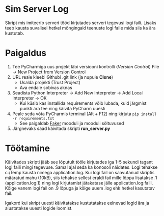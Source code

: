 # Sim Server Log

Skript mis imiteerib serveri tööd kirjutades serveri tegevusi logi faili. Lisaks teeb kausta suvalisel hetkel 
mõngingaid teenuste logi faile mida siis ka ära kustutab. 

# Paigaldus
1. Tee PyCharmiga uus projekt läbi versiooni kontrolli (_Version Control_) File -> New Project from Version Control
2. URL reale kleebi Githubi .git link (ja nupule **Clone**)
   * Usalda projekti (Trust Project)
   * Ava endale sobivas aknas
3. Seadista Python Interpreter -> Add New Interpreter -> Add Local Interpreter -> OK
   * Kui küsib kas installida requirements võib lubada, kuid järgmist punkti ära tee ning käivita PyCharm uuesti
4. Peale seda võta PyCharmis terminal (Alt + F12) ning kirjuta ``` pip install -r requirements.txt ```
   * See paigaldab [Faker](https://faker.readthedocs.io/en/master/) mooduli ja mooduli sõltuvused
5. Järgnevaks saad käivitada skripti **run_server.py**

# Töötamine
Käivitades skripti jääb see lõputult tööle kirjutades iga 1-5 sekundi tagant logi faili mingi tegevuse. Samal ajal seda 
ka konosoli näidates. Logi tehakse c:\Temp kausta nimega application.log. Kui logi fail on saavutanud skriptis määratud 
mahu (10kB), siis tehakse sellest eraldi fail mille lõppu lisatakse .1 (application.log.1) ning logi kirjutamist 
jätakatase jälle application.log faili. Kõige vanem logi fail on .9 lõpuga ja kõige uuem .log ehk hetkel kasutatav fail.

Igakord kui skript uuesti käivitatakse kustutatakse eelnevad logid ära ja alustatakse uuesti logide loomist.
